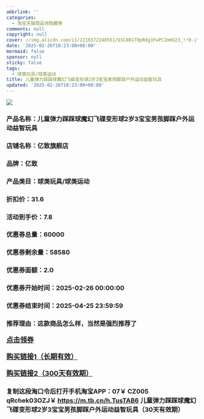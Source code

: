 ```yaml
---
abbrlink: ''
categories:
  - 淘宝天猫商品领隐藏券
comments: null
copyright: null
cover: //img.alicdn.com/i1/2216572240551/O1CN01TQpRdg1FwPC2mHU23_!!0-item_pic.jpg
date: '2025-02-26T18:23:00+08:00'
mermaid: false
sponsor: null
sticky: false
tags:
  - 球类玩具/球类运动
title: 儿童弹力踩踩球魔幻飞碟变形球2岁3宝宝男孩脚踩户外运动益智玩具
updated: '2025-02-26T18:23:00+08:00'
--- 
```


![](//img.alicdn.com/i1/2216572240551/O1CN01TQpRdg1FwPC2mHU23_!!0-item_pic.jpg)

### 产品名称：儿童弹力踩踩球魔幻飞碟变形球2岁3宝宝男孩脚踩户外运动益智玩具
### 店铺名称：亿致旗舰店
### 品牌：亿致
### 产品类目：球类玩具/球类运动
### 折扣价：31.6
### 活动到手价：7.8
### 优惠券总量：60000
### 优惠券剩余量：58580
### 优惠券面额：2.0
### 优惠券开始时间：2025-02-26 00:00:00	
### 优惠券结束时间：2025-04-25 23:59:59	
### 推荐理由：这款商品怎么样，当然是强烈推荐了

<p style="font-size: 18px; font-weight: bold;">
  <a href="https://uland.taobao.com/coupon/edetail?e=7SpImbGGIdOlhHvvyUNXZfh8CuWt5YH5OVuOuRD5gLJMmdsrkidbOUV9IBA4kmjLODYTKYf6gvYTT7h3Utr%2BJ3vmMyWiwDUwnPLHQGaTyJnpTCwvWGOIMQqchgGAr8G%2FDCdV8ePciRhyBOK%2B8KjzSuzY3MUSAX0G1TP3uC6T%2BzrKa4jyh4U%2Box9y3Nkeyu1wmDrNEjgBqO6NfiknwDwgYS%2FsWqyKYTVEvx24htuqzYwDHXLApfbZC9QqW3sOLwhkkIxVHCx%2B9BXkyOCurnFLB6GnDqGAHBbraZ5dua3y1jvgaLvMsJZh9nhyHO%2FKhF5gsXwp43pyqpxMDQVG07AK7A%3D%3D&traceId=2166d8db17407296732636749d133b&union_lens=lensId%3AOPT%401740729687%402136726d_0df0_1954b931d56_657f%4001%40eyJmbG9vcklkIjo3MzM1NH0ie" target="_blank">点击领券</a>
</p>
<p style="font-size: 18px; font-weight: bold;">
  <a href="https://s.click.taobao.com/t?e=m%3D2%26s%3DvO8Np3QicHtw4vFB6t2Z2ueEDrYVVa64K7Vc7tFgwiHjf2vlNIV67kkfnVn6TwKdD%2FHdSRms18j3ID%2FV1RqsF4wnCJeELi4I%2FIEn%2BS1IjHAB0ghlTd7WlZVm%2FOAUUFw71qrpxiwMoCNxc1AtbZGVSzHZPzH4827fCivIy%2Fyfqc3NEPXytV9ALtCLThlbPuuZLb93Df8fOzg6o6S5pxsXEjc8Q6uBJmEPK3L%2FoENse%2FltnDFnGCsNUWEaJ26hRdD54SL1f8vhYyW0zvIVVx%2BPc2%2F51BzEHetfNXZ8RikI4wSoh3uf5H0t2z2l4PysJx%2FP" target="_blank">购买链接1（长期有效）</a>
</p>
<p style="font-size: 18px; font-weight: bold;">
  <a href="https://s.click.taobao.com/IeM5TNs" target="_blank">购买链接2（300天有效期）</a>
</p>

### 复制这段淘口令后打开手机淘宝APP：07￥ CZ005 qRchek03OZJ￥ https://m.tb.cn/h.TusTAB6  儿童弹力踩踩球魔幻飞碟变形球2岁3宝宝男孩脚踩户外运动益智玩具（30天有效期）
